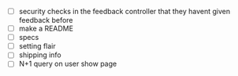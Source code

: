 - [ ] security checks in the feedback controller that they havent given feedback before
- [ ] make a README
- [ ] specs
- [ ] setting flair
- [ ] shipping info
- [ ] N+1 query on user show page
